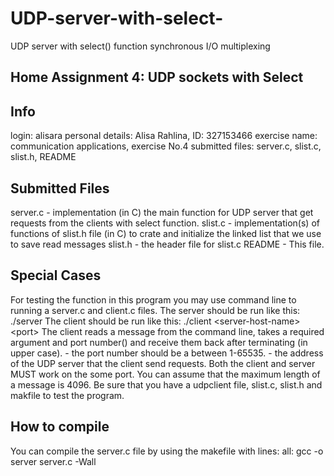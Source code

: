 # UDP-server-with-select-
UDP server with select() function synchronous I/O multiplexing 

Home Assignment 4: UDP sockets with Select
----------------------------------------

Info
----
login: 			alisara
personal details: 	Alisa Rahlina, ID: 327153466
exercise name: 	communication applications, exercise No.4
submitted files:	server.c, slist.c, slist.h, README 

Submitted Files
---------------
server.c - implementation (in C) the main function for UDP server that get requests from the clients with select function.
slist.c - implementation(s) of functions of slist.h file (in C) to crate and initialize the linked list that we use to save read messages
slist.h - the header file for slist.c 
README - This file.

Special Cases
-------------
For testing the function in this program you may use command line to running a server.c and client.c files. The server should be run like this:
./server <port>
The client should be run like this:
./client‭ <‬server-host-name‭> <‬port‭>
The client reads a message from the command line, takes a required argument <server-Host-Name> and port number(<port>) and receive them back after terminating (in upper case).
<port> - the port number should be a between 1-65535.
<server-Host-Name> - the address of the UDP server that the client send requests. 
Both the client and server MUST work on the some port.
You can assume that the maximum length of a message is 4096.
Be sure that you have a udpclient file, slist.c, slist.h and makfile to test the program.

How to compile
------------
You can compile the server.c file by using the makefile with lines:
all:
	gcc -o server server.c -Wall
